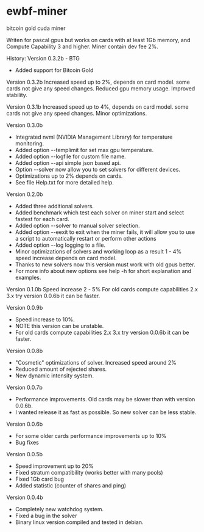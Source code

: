 # ewbf-miner
bitcoin gold cuda miner

Writen for pascal gpus but works on cards with at least 1Gb memory, and Compute Capability 3 and higher.
Miner contain dev fee 2%.

History:
Version 0.3.2b - BTG
- Added support for Bitcoin Gold

Version 0.3.2b
Increased speed up to 2%, depends on card model. some cards not give any speed changes.
Reduced gpu memory usage.
Improved stability.

Version 0.3.1b
Increased speed up to 4%, depends on card model. some cards not give any speed changes.
Minor optimizations.

Version 0.3.0b
- Integrated nvml (NVIDIA Management Library) for temperature monitoring.
- Added option --templimit for set max gpu temperature.
- Added option --logfile for custom file name.
- Added option --api simple json based api.
- Option --solver now allow you to set solvers for different devices.
- Optimizations up to 2% depends on cards.
- See file Help.txt for more detailed help.

Version 0.2.0b
- Added three additional solvers.
- Added benchmark which test each solver on miner start and select fastest for each card.
- Added option --solver to manual solver selection.
- Added option --eexit to exit when the miner fails, it will allow you to use a script to automatically restart or perform other actions
- Added option --log logging to a file.
- Minor optimizations of solvers and working loop as a result 1 - 4% speed increase depends on card model.
- Thanks to new solvers now this version must work with old gpus better.
- For more info about new options see help -h for short explanation and examples.

Version 0.1.0b
Speed increase 2 - 5%
For old cards compute capabilities 2.x 3.x try version 0.0.6b it can be faster.

Version 0.0.9b
- Speed increase to 10%.
- NOTE this version can be unstable.
- For old cards compute capabilities 2.x 3.x try version 0.0.6b it can be faster.

Version 0.0.8b
- "Cosmetic" optimizations of solver. Increased speed around 2%
- Reduced amount of rejected shares.
- New dynamic intensity system.

Version 0.0.7b
- Performance improvements. Old cards may be slower than with version 0.0.6b.
- I wanted release it as fast as possible. So new solver can be less stable.

Version 0.0.6b
- For some older cards performance improvements up to 10%
- Bug fixes

Version 0.0.5b
- Speed improvement up to 20%
- Fixed stratum compatibility (works better with many pools)
- Fixed 1Gb card bug
- Added statistic (counter of shares and ping)

Version 0.0.4b
- Completely new watchdog system.
- Fixed a bug in the solver
- Binary linux version compiled and tested in debian.
